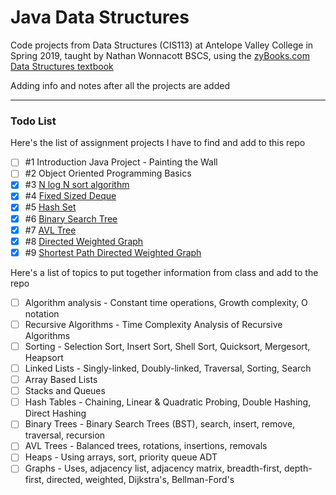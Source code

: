 # Java Data Structures

Code projects from Data Structures (CIS113) at Antelope Valley College in Spring 2019, 
taught by Nathan Wonnacott BSCS, using the [zyBooks.com Data Structures textbook](https://learn.zybooks.com/zybook/DataStructuresEssentialsR51)

Adding info and notes after all the projects are added
___
### Todo List
Here's the list of assignment projects I have to find and add to this repo 
* [ ] \#1 Introduction Java Project - Painting the Wall
* [ ] \#2 Object Oriented Programming Basics
* [X] \#3 [N log N sort algorithm](https://github.com/wforbes/JavaDataStructures/blob/master/src/net/wforbes/javadatastructures/sort/MergeSort.java)
* [X] \#4 [Fixed Sized Deque](https://github.com/wforbes/JavaDataStructures/blob/master/src/net/wforbes/javadatastructures/deque/FixedSizedDeque.java)
* [X] \#5 [Hash Set](https://github.com/wforbes/JavaDataStructures/blob/master/src/net/wforbes/javadatastructures/hashset/LinearProbingHashSet.java)
* [X] \#6 [Binary Search Tree](https://github.com/wforbes/JavaDataStructures/blob/master/src/net/wforbes/javadatastructures/tree/BinarySearchTree.java)
* [X] \#7 [AVL Tree](https://github.com/wforbes/JavaDataStructures/blob/master/src/net/wforbes/javadatastructures/tree/AVLTree.java)
* [X] \#8 [Directed Weighted Graph](https://github.com/wforbes/JavaDataStructures/blob/master/src/net/wforbes/javadatastructures/graph/DirectedWeightedGraph.java)
* [X] \#9 [Shortest Path Directed Weighted Graph](https://github.com/wforbes/JavaDataStructures/blob/master/src/net/wforbes/javadatastructures/graph/ShortestPathDWGraph.java)

Here's a list of topics to put together information from class and add to the repo
* [ ] Algorithm analysis - Constant time operations, Growth complexity, O notation
* [ ] Recursive Algorithms - Time Complexity Analysis of Recursive Algorithms
* [ ] Sorting - Selection Sort, Insert Sort, Shell Sort, Quicksort, Mergesort, Heapsort
* [ ] Linked Lists - Singly-linked, Doubly-linked, Traversal, Sorting, Search
* [ ] Array Based Lists
* [ ] Stacks and Queues
* [ ] Hash Tables - Chaining, Linear & Quadratic Probing, Double Hashing, Direct Hashing
* [ ] Binary Trees - Binary Search Trees (BST), search, insert, remove, traversal, recursion
* [ ] AVL Trees - Balanced trees, rotations, insertions, removals
* [ ] Heaps - Using arrays, sort, priority queue ADT
* [ ] Graphs - Uses, adjacency list, adjacency matrix, breadth-first, depth-first, directed, weighted, Dijkstra's, Bellman-Ford's  